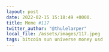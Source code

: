 ```yaml
---
layout: post
date: 2022-02-15 15:18:49 +0000.
title: Meme #117
twitter_author: "@thulelarper"
local_file: /assets/images/117.jpeg
tags: bitcoin sun universe money usd
---
```

